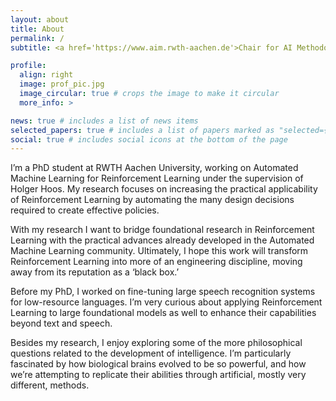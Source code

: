 ```yaml
---
layout: about
title: About
permalink: /
subtitle: <a href='https://www.aim.rwth-aachen.de'>Chair for AI Methodology</a>, RWTH Aachen University</a>.

profile:
  align: right
  image: prof_pic.jpg
  image_circular: true # crops the image to make it circular
  more_info: >

news: true # includes a list of news items
selected_papers: true # includes a list of papers marked as "selected={true}"
social: true # includes social icons at the bottom of the page
---
```


I’m a PhD student at RWTH Aachen University, working on Automated Machine Learning for Reinforcement Learning under the supervision of Holger Hoos. My research focuses on increasing the practical applicability of Reinforcement Learning by automating the many design decisions required to create effective policies.

With my research I want to bridge foundational research in Reinforcement Learning with the practical advances already developed in the Automated Machine Learning community. Ultimately, I hope this work will transform Reinforcement Learning into more of an engineering discipline, moving away from its reputation as a ‘black box.’

Before my PhD, I worked on fine-tuning large speech recognition systems for low-resource languages. I’m very curious about applying Reinforcement Learning to large foundational models as well to enhance their capabilities beyond text and speech.

Besides my research, I enjoy exploring some of the more philosophical questions related to the development of intelligence. I’m particularly fascinated by how biological brains evolved to be so powerful, and how we’re attempting to replicate their abilities through artificial, mostly very different, methods.
